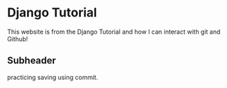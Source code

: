 # Django Tutorial

This website is from the Django Tutorial and how I can interact with git and Github!

## Subheader

practicing saving using commit.
